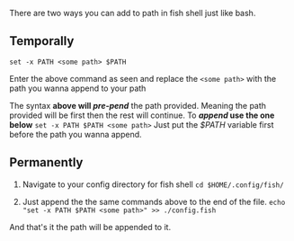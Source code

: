There are two ways you can add to path in fish shell just like bash.

## Temporally

`set -x PATH <some path> $PATH`

Enter the above command as seen and replace the `<some path>` with 
the path you wanna append to your path

The  syntax **above will *pre-pend*** the path provided. Meaning the path
provided will be first then the rest will continue. To ***append* use the one below**
`set -x PATH $PATH <some path>`
Just put the *$PATH* variable first before the path you wanna append.

## Permanently

1. Navigate to your config directory for fish shell
	`cd $HOME/.config/fish/`

2. Just append the the same commands above to the end of the file.
	`echo "set -x PATH $PATH <some path>" >> ./config.fish`

And that's it the path will be appended to it.